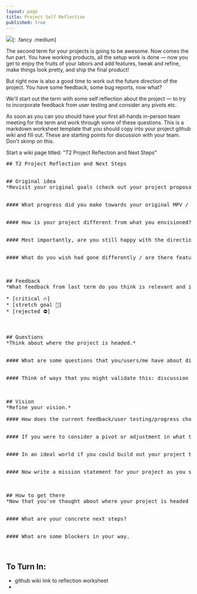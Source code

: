 ```yaml
---
layout: page
title: Project Self Reflection
published: true
---
```



![](https://media.giphy.com/media/DcEACcTTKsvUk/giphy.gif){: .fancy .medium}

The second term for your projects is going to be awesome. Now comes the fun part. You have working products, all the setup work is done — now you get to enjoy the fruits of your labors and add features, tweak and refine, make things look pretty, and ship the final product!

But right now is also a good time to work out the future direction of the project.  You have some feedback, some bug reports, now what?  

We'll start out the term with some self reflection about the project — to try to incorporate feedback from user testing and consider any pivots etc.

As soon as you can you should have your first all-hands in-person team meeting for the term and work through some of these questions. This is a markdown worksheet template that you should copy into your project github wiki and fill out.  These are starting points for discussion with your team. Don't skimp on this.

Start a wiki page titled:  "T2 Project Reflection and Next Steps"

<pre class="wrap">
## T2 Project Reflection and Next Steps


## Original idea
*Revisit your original goals (check out your project proposal).*


#### What progress did you make towards your original MPV / on your stretch goals?


#### How is your project different from what you envisioned?


#### Most importantly, are you still happy with the direction that your project is headed?


#### What do you wish had gone differently / are there features you wish you hadn't made or made differently?



## Feedback
*What feedback from last term do you think is relevant and interesting to incorporate. List your feedback and label them with how they stack up for your vision.*

* [critical 🔥]
* [stretch goal 🍦]
* [rejected ⛔]



## Questions
*Think about where the project is headed.*


#### What are some questions that you/users/me have about direction/features/functionality that could use validation?


#### Think of ways that you might validate this: discussion with your team, advice from me, polling the class, asking users, and/or collecting and analyzing usage data. Write down some ideas here.



## Vision
*Refine your vision.*

#### How does the current feedback/user testing/progress change how you think about the direction of the project?


#### If you were to consider a pivot or adjustment in what the product is, what would it be?


#### In an ideal world if you could build out your project to be anything without any constraints of time or skill what would you want to do? Dream big — you can do more than you think. Try to push the limits. This does **not** commit you to anything, so don't worry about overpromising, this is to get you dream about where you *really* want your project to go without constraints. Please don't skimp on this part.


#### Now write a mission statement for your project as you see it after all of this great brain activity. Just a few sentences suffices.



## How to get there
*Now that you've thought about where your project is headed and where you want it to go write down how might approach getting there.*


#### What are your concrete next steps?


#### What are some blockers in your way. 


</pre>


## To Turn In:
* github wiki link to reflection worksheet
* 
